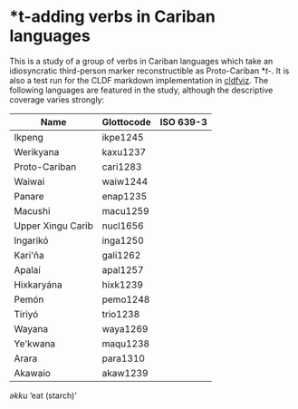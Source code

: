 # \*t-adding verbs in Cariban languages

This is a study of a group of verbs in Cariban languages which take an idiosyncratic third-person marker reconstructible as Proto-Cariban \**t-*.
It is also a test run for the CLDF markdown implementation in [cldfviz](https://github.com/cldf/cldfviz).
The following languages are featured in the study, although the descriptive coverage varies strongly:


| Name | Glottocode | ISO 639-3 |
| --- | --- | --- |
| Ikpeng | ikpe1245 |  |
| Werikyana | kaxu1237 |  |
| Proto-Cariban | cari1283 |  |
| Waiwai | waiw1244 |  |
| Panare | enap1235 |  |
| Macushi | macu1259 |  |
| Upper Xingu Carib | nucl1656 |  |
| Ingarikó | inga1250 |  |
| Kari'ña | gali1262 |  |
| Apalaí | apal1257 |  |
| Hixkaryána | hixk1239 |  |
| Pemón | pemo1248 |  |
| Tiriyó | trio1238 |  |
| Wayana | waya1269 |  |
| Ye'kwana | maqu1238 |  |
| Arara | para1310 |  |
| Akawaio | akaw1239 |  |


 
_əkku_ ‘eat (starch)’

